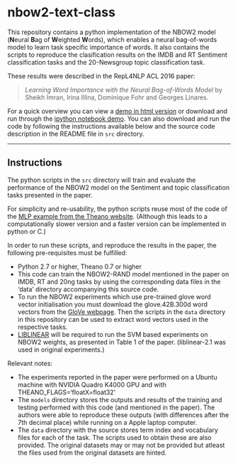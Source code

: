 # nbow2-text-class

This repository contains a python implementation of the NBOW2 model (**N**eural **B**ag of **W**eighted **W**ords), which enables a neural bag-of-words model to learn task specific importance of words. It also contains the scripts to reproduce the clasification results on the IMDB and RT Sentiment classification tasks and the 20-Newsgroup topic classification task.

These results were described in the RepL4NLP ACL 2016 paper:

> *Learning Word Importance with the Neural Bag-of-Words Model* by Sheikh Imran, Irina Illina, Dominique Fohr and Georges Linares.

For a quick overview you can view a [demo in html version](http://htmlpreview.github.io/?https://github.com/mranahmd/nbow2-text-class/blob/master/src/rt_nbow2_visualization.html) or download and run through the [ipython notebook demo](https://github.com/mranahmd/nbow2-text-class/edit/master/src/rt_nbow2_visualization.ipynb). 
You can also download and run the code by following the instructions available below and the source code description in the README file in `src` directory.

---

## Instructions
The python scripts in the `src` directory will train and evaluate the performance of the NBOW2 model on the Sentiment and topic classification tasks presented in the paper. 

For simplicity and re-usability, the python scripts reuse most of the code of the [MLP example from the Theano website](http://deeplearning.net/tutorial/mlp.html). (Although this leads to a computationally slower version and a faster version can be implemented in python or C.)

In order to run these scripts, and reproduce the results in the paper, the following pre-requisites must be fulfilled:
- Python 2.7 or higher, Theano 0.7 or higher 
- This code can train the NBOW2-RAND model mentioned in the paper on IMDB, RT and 20ng tasks by using the corresponding data files in the ‘data’ directory accompanying this source code.
- To run the NBOW2 experiments which use pre-trained glove word vector initialisation you must download the glove.42B.300d word vectors from the [GloVe webpage](http://nlp.stanford.edu/projects/glove/). Then the scripts in the `data` directory in this repository can be used to extract word vectors used in the respective tasks.
- [LIBLINEAR](https://www.csie.ntu.edu.tw/~cjlin/liblinear/) will be required to run the SVM based experiments on NBOW2 weights, as presented in Table 1 of the paper. (liblinear-2.1 was used in original experiments.)

Relevant notes:
- The experiments reported in the paper were performed on a Ubuntu machine with NVIDIA Quadro K4000 GPU and with THEANO_FLAGS=‘floatX=float32’
- The `models` directory stores the outputs and results of the training and testing performed with this code (and mentioned in the paper). The authors were able to reproduce these outputs (with differences after the 7th decimal place) while running on a Apple laptop computer.
- The `data` directory with the source stores term index and vocabulary files for each of the task. The scripts used to obtain these are also provided. The original datasets may or may not be provided but atleast the files used from the original datasets are hinted.
